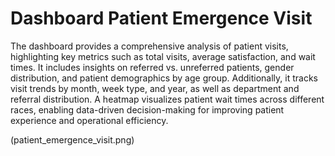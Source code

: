 # Dashboard Patient Emergence Visit

The dashboard provides a comprehensive analysis of patient visits, highlighting key metrics such as total visits, average satisfaction, and wait times. It includes insights on referred vs. unreferred patients, gender distribution, and patient demographics by age group. Additionally, it tracks visit trends by month, week type, and year, as well as department and referral distribution. A heatmap visualizes patient wait times across different races, enabling data-driven decision-making for improving patient experience and operational efficiency.

(patient_emergence_visit.png)



